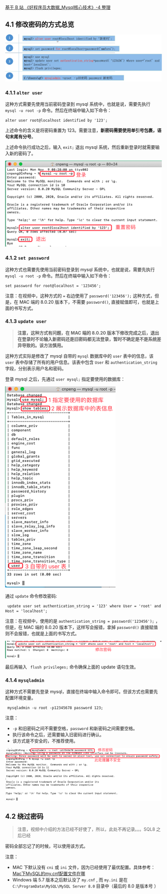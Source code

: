 [基于 B 站 《好程序员大数据_Mysql核心技术》-4 整理](https://www.bilibili.com/video/BV1ut4y1y7tt?p=4)

## 4.1 修改密码的方式总览

![](pics/4-1-修改密码的方式一览.png)

### 4.1.1 `alter user`

这种方式需要先使用当前密码登录到 mysql 系统中，也就是说，需要先执行 `mysql -u root -p` 命令。然后在终端中输入如下命令：

```
alter user root@localhost identified by '123';
```

上述命令的含义是将密码重置为 123。需要注意，**新密码需要使用单引号包裹，语句末尾有分号**。

上述命令执行成功之后，输入 `exit;` 退出 mysql 系统，然后重新登录时就需要输入新的密码了。

![](pics/4-2-修改密码方式1.png)

### 4.1.2 `set password`

这种方式也需要先使用当前密码登录到 mysql 系统中，也就是说，需要先执行 `mysql -u root -p` 命令。然后在终端中输入如下命令：

```
set password for root@localhost = '123456';
```

注意：在视频中，这种方式的 `=` 右边使用了 `password('123456');` 这种方式，但是，在 MAC  端的 8.0.20 版本下，不需要 `password()`, 直接赋值即可，也就是上面的书写方式。

### 4.1.3 `update user`

> **注意，这种方式有问题，在 MAC  端的 8.0.20 版本下修改完成之后，退出在登录时不论输入新密码还是旧密码都无法登录，暂时不确定是不是系统差异导致的。该方法慎用。**

这种方式实际是修改了 mysql 自带的 `mysql` 数据库中的 `user` 表中的信息，该 `user` 表中存储了所有的用户信息。该表中包含 `User` 和 `authentication_string` 字段，分别表示用户名和密码。

登录 mysql 之后，先通过 `user mysql;` 指定要使用的数据库：

![](pics/4-3-切换到默认库.png)

通过 `update` 命令修改密码:

```
 update user set authentication_string = '123' where User = 'root' and Host = 'localhost';
```

注意：在视频中，使用的是 `authentication_string = password('123456');` ，但是，在 MAC  端的 8.0.20 版本下，这样写会报错，拿掉 `password()` 直接赋值则不会报错，也就是上面的书写方式。

![](pics/4-4-修改密码方式3.png)

最后再输入 ` flush privileges;` 命令确保上面的 update 语句生效。

### 4.1.4 `mysqladmin`

这种方式不需要先登录 mysql，直接在终端中输入命令即可。但该方式也需要先配置环境变量。

```
 mysqladmin -u root -p12345678 password 123; 
```

注意：

* `-p` 和旧密码之间不需要空格，`password` 和新密码之间需要空格。 
* 执行该命令之后，还需要输入旧密码进行确认。
* 该方式是不安全的，不推荐使用。

![](pics/4-5-修改密码方式4.png)


## 4.2 绕过密码

> 注意，视频中介绍的方法已经不好使了，所以，此处不再记录。。。SQL8 之后已经

密码全部忘记了的时候，可以使用该方式。

注意：

* MAC  下默认没有 `cni` 或 `ini` 文件，因为已经使用了最优配置。具体参考：[Mac下MySQL的my.cnf配置文件在哪](https://blog.csdn.net/qq_31708763/article/details/104357798)
* Windows 端 5.7 版本之后默认没了 `my.cnf` , 而 `my.ini` 是在 `C:\ProgramData\MySQL\MySQL Server 8.0` 目录中（最后的 8.0 是版本号 ）